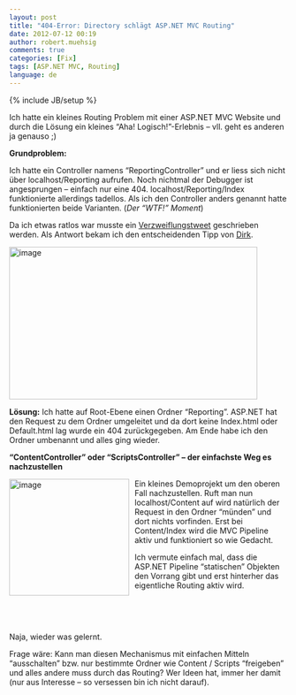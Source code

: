 ```yaml
---
layout: post
title: "404-Error: Directory schlägt ASP.NET MVC Routing"
date: 2012-07-12 00:19
author: robert.muehsig
comments: true
categories: [Fix]
tags: [ASP.NET MVC, Routing]
language: de
---
```

{% include JB/setup %}
<p>Ich hatte ein kleines Routing Problem mit einer ASP.NET MVC Website und durch die Lösung ein kleines “Aha! Logisch!”-Erlebnis – vll. geht es anderen ja genauso ;)</p> <p><strong>Grundproblem:</strong></p> <p>Ich hatte ein Controller namens “ReportingController” und er liess sich nicht über localhost/Reporting aufrufen. Noch nichtmal der Debugger ist angesprungen – einfach nur eine 404. localhost/Reporting/Index funktionierte allerdings tadellos. Als ich den Controller anders genannt hatte funktionierten beide Varianten. (<em>Der “WTF!” Moment</em>) </p> <p>Da ich etwas ratlos war musste ein <a href="https://twitter.com/robert0muehsig/status/222704828114149377">Verzweiflungstweet</a> geschrieben werden. Als Antwort bekam ich den entscheidenden Tipp von <a href="https://twitter.com/d03n3rfr1tz3">Dirk</a>.</p> <p><a href="{{BASE_PATH}}/assets/wp-images/image1573.png"><img style="background-image: none; border-bottom: 0px; border-left: 0px; padding-left: 0px; padding-right: 0px; display: inline; border-top: 0px; border-right: 0px; padding-top: 0px" title="image" border="0" alt="image" src="{{BASE_PATH}}/assets/wp-images/image_thumb734.png" width="449" height="276"></a></p> <p><strong>Lösung:</strong> Ich hatte auf Root-Ebene einen Ordner “Reporting”. ASP.NET hat den Request zu dem Ordner umgeleitet und da dort keine Index.html oder Default.html lag wurde ein 404 zurückgegeben. Am Ende habe ich den Ordner umbenannt und alles ging wieder.</p> <p><strong>“ContentController” oder “ScriptsController” – der einfachste Weg es nachzustellen</strong></p> <p><a href="{{BASE_PATH}}/assets/wp-images/image1574.png"><img style="background-image: none; border-bottom: 0px; border-left: 0px; margin: 0px 10px 0px 0px; padding-left: 0px; padding-right: 0px; display: inline; float: left; border-top: 0px; border-right: 0px; padding-top: 0px" title="image" border="0" alt="image" align="left" src="{{BASE_PATH}}/assets/wp-images/image_thumb735.png" width="217" height="211"></a></p> <p>Ein kleines Demoprojekt um den oberen Fall nachzustellen. Ruft man nun localhost/Content auf wird natürlich der Request in den Ordner “münden” und dort nichts vorfinden. Erst bei Content/Index wird die MVC Pipeline aktiv und funktioniert so wie Gedacht.</p> <p>Ich vermute einfach mal, dass die ASP.NET Pipeline “statischen” Objekten den Vorrang gibt und erst hinterher das eigentliche Routing aktiv wird.</p> <p>&nbsp;</p> <p>&nbsp;</p> <p>Naja, wieder was gelernt.</p> <p>Frage wäre: Kann man diesen Mechanismus mit einfachen Mitteln “ausschalten” bzw. nur bestimmte Ordner wie Content / Scripts “freigeben” und alles andere muss durch das Routing? Wer Ideen hat, immer her damit (nur aus Interesse – so versessen bin ich nicht darauf).</p>
